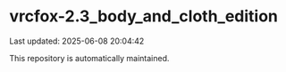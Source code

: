 # vrcfox-2.3_body_and_cloth_edition

Last updated: 2025-06-08 20:04:42

This repository is automatically maintained.
